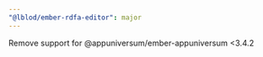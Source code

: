 ```yaml
---
"@lblod/ember-rdfa-editor": major
---
```


Remove support for @appuniversum/ember-appuniversum <3.4.2
